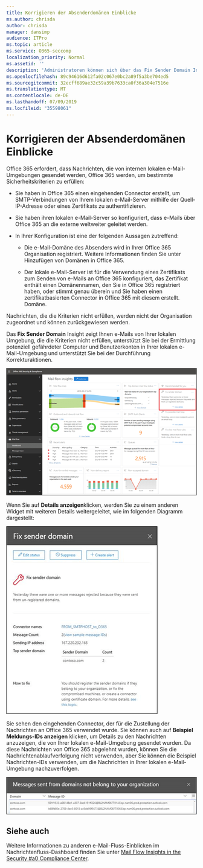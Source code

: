 ```yaml
---
title: Korrigieren der Absenderdomänen Einblicke
ms.author: chrisda
author: chrisda
manager: dansimp
audience: ITPro
ms.topic: article
ms.service: O365-seccomp
localization_priority: Normal
ms.assetid: ''
description: 'Administratoren können sich über das Fix Sender Domain Insight im Nachrichtenfluss-Dashboard im Security #a0 Compliance Center informieren.'
ms.openlocfilehash: 89c94616d612fa02c067e0bc2a89f5a3be704ed5
ms.sourcegitcommit: 32ecff689ae32c59a39b7633ca0f36a304e7516e
ms.translationtype: MT
ms.contentlocale: de-DE
ms.lasthandoff: 07/09/2019
ms.locfileid: "35598061"
---
```

# <a name="fix-sender-domain-insight"></a>Korrigieren der Absenderdomänen Einblicke

Office 365 erfordert, dass Nachrichten, die von internen lokalen e-Mail-Umgebungen gesendet werden, Office 365 werden, um bestimmte Sicherheitskriterien zu erfüllen:

- Sie haben in Office 365 einen eingehenden Connector erstellt, um SMTP-Verbindungen von Ihrem lokalen e-Mail-Server mithilfe der Quell-IP-Adresse oder eines Zertifikats zu authentifizieren.

- Sie haben ihren lokalen e-Mail-Server so konfiguriert, dass e-Mails über Office 365 an die externe weltweiter geleitet werden.

- In Ihrer Konfiguration ist eine der folgenden Aussagen zutreffend:

  - Die e-Mail-Domäne des Absenders wird in Ihrer Office 365 Organisation registriert. Weitere Informationen finden Sie unter Hinzufügen von Domänen in Office 365.

  - Der lokale e-Mail-Server ist für die Verwendung eines Zertifikats zum Senden von e-Mails an Office 365 konfiguriert, das Zertifikat enthält einen Domänennamen, den Sie in Office 365 registriert haben, oder stimmt genau überein und Sie haben einen zertifikatbasierten Connector in Office 365 mit diesem erstellt. Domäne. 

Nachrichten, die die Kriterien nicht erfüllen, werden nicht der Organisation zugeordnet und können zurückgewiesen werden.

Das **Fix Sender Domain** Insight zeigt Ihnen e-Mails von Ihrer lokalen Umgebung, die die Kriterien nicht erfüllen, unterstützt Sie bei der Ermittlung potenziell gefährdeter Computer und Benutzerkonten in Ihrer lokalen e-Mail-Umgebung und unterstützt Sie bei der Durchführung Korrekturaktionen.

![Der Fix Sender Domain Insight im Nachrichtenfluss-Dashboard im Security #a0 Compliance Center](media/sender-domain-insight-selected.png)

Wenn Sie auf **Details anzeigen**klicken, werden Sie zu einem anderen Widget mit weiteren Details weitergeleitet, wie im folgenden Diagramm dargestellt:

![Das Detail-Widget im Fix Sender Domain Insight](media/sender-domain-view-details.png)

Sie sehen den eingehenden Connector, der für die Zustellung der Nachrichten an Office 365 verwendet wurde. Sie können auch auf **Beispiel Meldungs-IDs anzeigen** klicken, um Details zu den Nachrichten anzuzeigen, die von Ihrer lokalen e-Mail-Umgebung gesendet wurden. Da diese Nachrichten von Office 365 abgelehnt wurden, können Sie die Nachrichtenablaufverfolgung nicht verwenden, aber Sie können die Beispiel Nachrichten-IDs verwenden, um die Nachrichten in Ihrer lokalen e-Mail-Umgebung nachzuverfolgen.

![Anzeigen von Beispiel Meldungs-IDs im Fix Sender Domain Insight](media/sender-domain-view-sample-message-ids.png)

## <a name="see-also"></a>Siehe auch

Weitere Informationen zu anderen e-Mail-Fluss-Einblicken im Nachrichtenfluss-Dashboard finden Sie unter [Mail Flow Insights in the Security #a0 Compliance Center](mail-flow-insights-v2.md).
